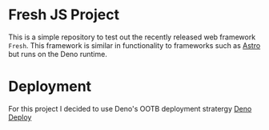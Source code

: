 # Fresh JS Project

This is a simple repository to test out the recently released web framework `Fresh`. This framework is similar in functionality to frameworks such as [Astro](https://astro.build/) but runs on the Deno runtime.

# Deployment

For this project I decided to use Deno's OOTB deployment stratergy [Deno Deploy](https://deno.com/deploy)